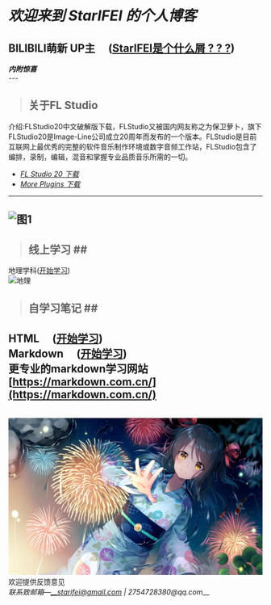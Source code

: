 # _欢迎来到 StarIFEI 的个人博客_<br>
## BILIBILI萌新 UP主 &emsp;([StarIFEI是个什么屑 ? ? ?](docs/aboutme.md))
***内附惊喜***<br>
---<br>
> ## 关于FL Studio<br>
介绍:FLStudio20中文破解版下载，FLStudio又被国内网友称之为保卫萝卜，旗下FLStudio20是Image-Line公司成立20周年而发布的一个版本。FLStudio是目前互联网上最优秀的完整的软件音乐制作环境或数字音频工作站，FLStudio包含了编排，录制，编辑，混音和掌握专业品质音乐所需的一切。  
* _[FL Studio 20 下载](docs/FLStudio.md)_<br>
* _[More Plugins 下载](docs/plugins.md)_<br>
---
![图1](https://img3.vilipix.com/picture/pages/regular/2021/07/09/21/21/92127758_p0_master1200.jpg)
---
> ## 线上学习 ##<br>
地理学科([开始学习](docs/地理学习.md))<br>
![地理](../image/Geo.png)<br>
> ## 自学习笔记 ##<br>
HTML &emsp;([开始学习](docs/html学习.md))  
Markdown &emsp;([开始学习](docs/markdown学习.md))   
更专业的markdown学习网站[https://markdown.com.cn/](https://markdown.com.cn/)
---
&emsp;&emsp; ![图片2](image/64992682_p0_master1200.jpg)
欢迎提供反馈意见  
_联系致邮箱—__starifei@gmail.com | 2754728380@qq.com___
